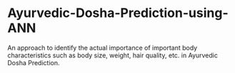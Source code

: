 # Ayurvedic-Dosha-Prediction-using-ANN
An approach to identify the actual importance of important body characteristics such as body size, weight, hair quality, etc. in Ayurvedic Dosha Prediction.
